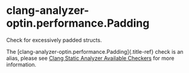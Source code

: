 # clang-analyzer-optin.performance.Padding

Check for excessively padded structs.

The [clang-analyzer-optin.performance.Padding]{.title-ref} check is an
alias, please see [Clang Static Analyzer Available
Checkers](https://clang.llvm.org/docs/analyzer/checkers.html#optin-performance-padding)
for more information.
